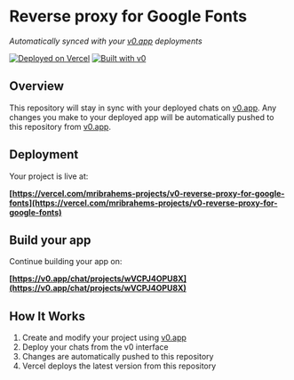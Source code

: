 # Reverse proxy for Google Fonts

*Automatically synced with your [v0.app](https://v0.app) deployments*

[![Deployed on Vercel](https://img.shields.io/badge/Deployed%20on-Vercel-black?style=for-the-badge&logo=vercel)](https://vercel.com/mribrahems-projects/v0-reverse-proxy-for-google-fonts)
[![Built with v0](https://img.shields.io/badge/Built%20with-v0.app-black?style=for-the-badge)](https://v0.app/chat/projects/wVCPJ4OPU8X)

## Overview

This repository will stay in sync with your deployed chats on [v0.app](https://v0.app).
Any changes you make to your deployed app will be automatically pushed to this repository from [v0.app](https://v0.app).

## Deployment

Your project is live at:

**[https://vercel.com/mribrahems-projects/v0-reverse-proxy-for-google-fonts](https://vercel.com/mribrahems-projects/v0-reverse-proxy-for-google-fonts)**

## Build your app

Continue building your app on:

**[https://v0.app/chat/projects/wVCPJ4OPU8X](https://v0.app/chat/projects/wVCPJ4OPU8X)**

## How It Works

1. Create and modify your project using [v0.app](https://v0.app)
2. Deploy your chats from the v0 interface
3. Changes are automatically pushed to this repository
4. Vercel deploys the latest version from this repository
